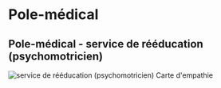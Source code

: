 

# Pole-médical

## Pole-médical - service de rééducation (psychomotricien) 
![service de rééducation (psychomotricien) Carte d'empathie](../images/Psychomotricien.png)
